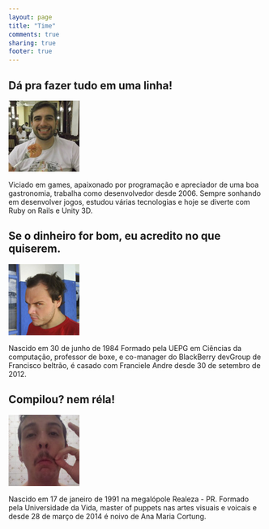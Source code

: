 ```yaml
---
layout: page
title: "Time"
comments: true
sharing: true
footer: true
---
```



## Dá pra fazer tudo em uma linha!

![geison](/images/team/geison140.jpg "Geison")

Viciado em games, apaixonado por programação e apreciador de uma boa gastronomia, trabalha como desenvolvedor desde 2006. Sempre sonhando em desenvolver jogos, estudou várias tecnologias e hoje se diverte com Ruby on Rails e Unity 3D.

## Se o dinheiro for bom, eu acredito no que quiserem.

![mauricio](/images/team/mauricio140.jpg "Mauricio")

Nascido em 30 de junho de 1984 Formado pela UEPG em Ciências da computação, professor de boxe, e co-manager do BlackBerry devGroup de Francisco beltrão, é casado com Franciele Andre desde 30 de setembro de 2012.

## Compilou? nem réla!

![marlon](/images/team/marlon140.jpg "Marlon")

Nascido em 17 de janeiro de 1991 na megalópole Realeza - PR. Formado pela Universidade da Vida, master of puppets nas artes visuais e voicais e desde 28 de março de 2014 é noivo de Ana Maria Cortung.